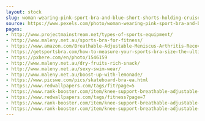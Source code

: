 ```yaml
---
layout: stock
slug: woman-wearing-pink-sport-bra-and-blue-short-shorts-holding-cruiser-board-1319417
source: https://www.pexels.com/photo/woman-wearing-pink-sport-bra-and-blue-short-shorts-holding-cruiser-board-1319417/
pages:
- http://www.projectmainstream.net/types-of-sports-equipment/
- http://www.maleny.net.au/sports-bra-for-fitness/
- https://www.amazon.com/Breathable-Adjustable-Meniscus-Arthritis-Recovery/dp/B07JX97N8F
- https://getsportsbra.com/how-to-measure-your-sports-bra-size-the-ultimate-guide
- https://pxhere.com/en/photo/1546159
- http://www.maleny.net.au/dry-fruits-rich-snack/
- http://www.maleny.net.au/sexy-swim-wear/
- http://www.maleny.net.au/boost-up-with-lemonade/
- https://www.picswe.com/pics/skateboard-bra-ea.html
- https://www.redwallpapers.com/tags/fit?page=5
- https://www.rank-booster.com/item/knee-support-breathable-adjustable-knee-brace-for-meniscus-tear-arthritis-acl-mc-13/
- https://www.redwallpapers.com/tags/fitness?page=7
- https://www.rank-booster.com/item/knee-support-breathable-adjustable-knee-brace-for-meniscus-tear-arthritis-acl-mc-14/
- https://www.rank-booster.com/item/knee-support-breathable-adjustable-knee-brace-for-meniscus-tear-arthritis-acl-mc-10/
---
```

